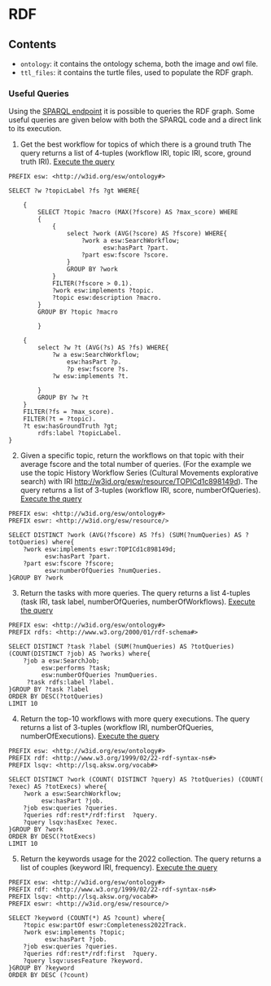 # RDF


## Contents 
- `ontology`: it contains the ontology schema, both the image and owl file.
- `ttl_files`: it contains the turtle files, used to populate the RDF graph.


### Useful Queries

Using the [SPARQL endpoint](http://w3id.org/esw/sparql) it is possible to queries the RDF graph.
Some useful queries are given below with both the SPARQL code and a direct link to its execution.

1. Get the best workflow for topics of which there is a ground truth
The query returns a list of 4-tuples (workflow IRI, topic IRI, score, ground truth IRI).
[Execute the query](http://grace.dei.unipd.it/sparql/?default-graph-uri=&query=PREFIX+esw%3A+%3Chttp%3A%2F%2Fw3id.org%2Fesw%2Fontology%23%3E%0D%0A%0D%0ASELECT+%3Fw+%3Ft+%3Ffs+%3Fgt+WHERE%7B%0D%0A++++%0D%0A++++%7B%0D%0A++++++++SELECT+%3Ftopic+%3Fmacro+%28MAX%28%3Ffscore%29+AS+%3Fmax_score%29+WHERE%0D%0A++++++++%7B%0D%0A++++++++++++%7B%0D%0A++++++++++++++++select+%3Fwork+%28AVG%28%3Fscore%29+AS+%3Ffscore%29+WHERE%7B%0D%0A++++++++++++++++++++%3Fwork+a+esw%3ASearchWorkflow%3B%0D%0A++++++++++++++++++++++++++esw%3AhasPart+%3Fpart.%0D%0A++++++++++++++++++++%3Fpart+esw%3Afscore+%3Fscore.%0D%0A++++++++++++++++%7D%0D%0A++++++++++++++++GROUP+BY+%3Fwork+%0D%0A++++++++++++%7D%0D%0A++++++++++++FILTER%28%3Ffscore+%3E+0.1%29.%0D%0A++++++++++++%3Fwork+esw%3Aimplements+%3Ftopic.%0D%0A++++++++++++%3Ftopic+esw%3Adescription+%3Fmacro.%0D%0A++++++++%7D%0D%0A++++++++GROUP+BY+%3Ftopic+%3Fmacro%0D%0A%0D%0A++++++++%7D%0D%0A++++%0D%0A++++%7B%0D%0A++++++++select+%3Fw+%3Ft+%28AVG%28%3Fs%29+AS+%3Ffs%29+WHERE%7B%0D%0A++++++++++++%3Fw+a+esw%3ASearchWorkflow%3B%0D%0A++++++++++++++++esw%3AhasPart+%3Fp.%0D%0A++++++++++++++++%3Fp+esw%3Afscore+%3Fs.%0D%0A++++++++++++%3Fw+esw%3Aimplements+%3Ft.%0D%0A++++++++++++%0D%0A++++++++%7D%0D%0A++++++++GROUP+BY+%3Fw+%3Ft+%0D%0A++++%7D%0D%0A++++FILTER%28%3Ffs+%3D+%3Fmax_score%29.%0D%0A++++FILTER%28%3Ft+%3D+%3Ftopic%29.%0D%0A++++%3Ft+esw%3AhasGroundTruth+%3Fgt%3B%0D%0A++++++++esw%3Adescription+%3Fm.%0D%0A%7D&format=text%2Fhtml&timeout=0&signal_void=on)
```SPARQL
PREFIX esw: <http://w3id.org/esw/ontology#>

SELECT ?w ?topicLabel ?fs ?gt WHERE{
    
    {
        SELECT ?topic ?macro (MAX(?fscore) AS ?max_score) WHERE
        {
            {
                select ?work (AVG(?score) AS ?fscore) WHERE{
                    ?work a esw:SearchWorkflow;
                          esw:hasPart ?part.
                    ?part esw:fscore ?score.
                }
                GROUP BY ?work 
            }
            FILTER(?fscore > 0.1).
            ?work esw:implements ?topic.
            ?topic esw:description ?macro.
        }
        GROUP BY ?topic ?macro

        }
    
    {
        select ?w ?t (AVG(?s) AS ?fs) WHERE{
            ?w a esw:SearchWorkflow;
                esw:hasPart ?p.
                ?p esw:fscore ?s.
            ?w esw:implements ?t.
            
        }
        GROUP BY ?w ?t 
    }
    FILTER(?fs = ?max_score).
    FILTER(?t = ?topic).
    ?t esw:hasGroundTruth ?gt;
        rdfs:label ?topicLabel.
}
```

2. Given a specific topic, return the workflows on that topic with their average fscore 
   and the total number of queries. (For the example we use the topic 
   History Workflow Series (Cultural Movements explorative search) 
   with IRI http://w3id.org/esw/resource/TOPICd1c898149d).
The query returns a list of 3-tuples (workflow IRI, score, numberOfQueries).
[Execute the query](http://grace.dei.unipd.it/sparql/?default-graph-uri=&query=PREFIX+esw%3A+%3Chttp%3A%2F%2Fw3id.org%2Fesw%2Fontology%23%3E%0D%0APREFIX+eswr%3A+%3Chttp%3A%2F%2Fw3id.org%2Fesw%2Fresource%2F%3E%0D%0A%0D%0ASELECT+DISTINCT+%3Fwork+%28AVG%28%3Ffscore%29+AS+%3Ffs%29+%28SUM%28%3FnumQueries%29+AS+%3FtotQueries%29+where%7B%0D%0A++++%3Fwork+esw%3Aimplements+eswr%3ATOPICd1c898149d%3B%0D%0A++++%09++esw%3AhasPart+%3Fpart.%0D%0A+++%09%3Fpart+esw%3Afscore+%3Ffscore%3B%0D%0A++++++++++esw%3AnumberOfQueries+%3FnumQueries.%0D%0A%7DGROUP+BY+%3Fwork&format=text%2Fhtml&timeout=0&signal_void=on)

```SPARQL
PREFIX esw: <http://w3id.org/esw/ontology#>
PREFIX eswr: <http://w3id.org/esw/resource/>

SELECT DISTINCT ?work (AVG(?fscore) AS ?fs) (SUM(?numQueries) AS ?totQueries) where{
    ?work esw:implements eswr:TOPICd1c898149d;
    	  esw:hasPart ?part.
   	?part esw:fscore ?fscore;
          esw:numberOfQueries ?numQueries.
}GROUP BY ?work
```

3. Return the tasks with more queries.
   The query returns a list 4-tuples (task IRI, task label, numberOfQueries, numberOfWorkflows).
[Execute the query](http://grace.dei.unipd.it/sparql/?default-graph-uri=&query=PREFIX+esw%3A+%3Chttp%3A%2F%2Fw3id.org%2Fesw%2Fontology%23%3E%0D%0APREFIX+rdfs%3A+%3Chttp%3A%2F%2Fwww.w3.org%2F2000%2F01%2Frdf-schema%23%3E%0D%0A%0D%0ASELECT+DISTINCT+%3Ftask+%3Flabel+%28SUM%28%3FnumQueries%29+AS+%3FtotQueries%29+%28COUNT%28DISTINCT+%3Fjob%29+AS+%3Fworks%29+where%7B%0D%0A++++%3Fjob+a+esw%3ASearchJob%3B%0D%0A+++++++++esw%3Aperforms+%3Ftask%3B%0D%0A+++++++++esw%3AnumberOfQueries+%3FnumQueries.%0D%0A+++++%3Ftask+rdfs%3Alabel+%3Flabel.%0D%0A%7DGROUP+BY+%3Ftask+%3Flabel%0D%0AORDER+BY+DESC%28%3FtotQueries%29%0D%0ALIMIT+10&format=text%2Fhtml&timeout=0&signal_void=on)

```SPARQL
PREFIX esw: <http://w3id.org/esw/ontology#>
PREFIX rdfs: <http://www.w3.org/2000/01/rdf-schema#>

SELECT DISTINCT ?task ?label (SUM(?numQueries) AS ?totQueries) (COUNT(DISTINCT ?job) AS ?works) where{
    ?job a esw:SearchJob;
         esw:performs ?task;
         esw:numberOfQueries ?numQueries.
     ?task rdfs:label ?label.
}GROUP BY ?task ?label
ORDER BY DESC(?totQueries)
LIMIT 10
```

4. Return the top-10 workflows with more query executions.
The query returns a list of 3-tuples (workflow IRI, numberOfQueries, numberOfExecutions).
[Execute the query](http://grace.dei.unipd.it/sparql/?default-graph-uri=&query=PREFIX+esw%3A+%3Chttp%3A%2F%2Fw3id.org%2Fesw%2Fontology%23%3E%0D%0APREFIX+rdfs%3A+%3Chttp%3A%2F%2Fwww.w3.org%2F2000%2F01%2Frdf-schema%23%3E%0D%0A%0D%0ASELECT+DISTINCT+%3Ftask+%3Flabel+%28SUM%28%3FnumQueries%29+AS+%3FtotQueries%29+%28COUNT%28DISTINCT+%3Fjob%29+AS+%3Fworks%29+where%7B%0D%0A++++%3Fjob+a+esw%3ASearchJob%3B%0D%0A+++++++++esw%3Aperforms+%3Ftask%3B%0D%0A+++++++++esw%3AnumberOfQueries+%3FnumQueries.%0D%0A+++++%3Ftask+rdfs%3Alabel+%3Flabel.%0D%0A%7DGROUP+BY+%3Ftask+%3Flabel%0D%0AORDER+BY+DESC%28%3FtotQueries%29%0D%0ALIMIT+10&format=text%2Fhtml&timeout=0&signal_void=on)

```SPARQL
PREFIX esw: <http://w3id.org/esw/ontology#>
PREFIX rdf: <http://www.w3.org/1999/02/22-rdf-syntax-ns#>
PREFIX lsqv: <http://lsq.aksw.org/vocab#>

SELECT DISTINCT ?work (COUNT( DISTINCT ?query) AS ?totQueries) (COUNT( ?exec) AS ?totExecs) where{
    ?work a esw:SearchWorkflow;
         esw:hasPart ?job.
    ?job esw:queries ?queries.
    ?queries rdf:rest*/rdf:first  ?query.
    ?query lsqv:hasExec ?exec.
}GROUP BY ?work
ORDER BY DESC(?totExecs)
LIMIT 10
```

5.  Return the keywords usage for the 2022 collection.
   The query returns a list of couples (keyword IRI, frequency).
[Execute the query](http://grace.dei.unipd.it/sparql/?default-graph-uri=&query=PREFIX+esw%3A+%3Chttp%3A%2F%2Fw3id.org%2Fesw%2Fontology%23%3E%0D%0APREFIX+rdf%3A+%3Chttp%3A%2F%2Fwww.w3.org%2F1999%2F02%2F22-rdf-syntax-ns%23%3E%0D%0APREFIX+lsqv%3A+%3Chttp%3A%2F%2Flsq.aksw.org%2Fvocab%23%3E%0D%0APREFIX+eswr%3A+%3Chttp%3A%2F%2Fw3id.org%2Fesw%2Fresource%2F%3E%0D%0A%0D%0ASELECT+%3Fkeyword+%28COUNT%28*%29+AS+%3Fcount%29+where%7B%0D%0A++++%3Ftopic+esw%3ApartOf+eswr%3ACompleteness2022Track.%0D%0A++++%3Fwork+esw%3Aimplements+%3Ftopic%3B%0D%0A++++++++++esw%3AhasPart+%3Fjob.%0D%0A++++%3Fjob+esw%3Aqueries+%3Fqueries.%0D%0A++++%3Fqueries+rdf%3Arest*%2Frdf%3Afirst++%3Fquery.%0D%0A++++%3Fquery+lsqv%3AusesFeature+%3Fkeyword.%0D%0A%7DGROUP+BY+%3Fkeyword%0D%0AORDER+BY+DESC+%28%3Fcount%29&format=text%2Fhtml&timeout=0&signal_void=on)

```SPARQL
PREFIX esw: <http://w3id.org/esw/ontology#>
PREFIX rdf: <http://www.w3.org/1999/02/22-rdf-syntax-ns#>
PREFIX lsqv: <http://lsq.aksw.org/vocab#>
PREFIX eswr: <http://w3id.org/esw/resource/>

SELECT ?keyword (COUNT(*) AS ?count) where{
    ?topic esw:partOf eswr:Completeness2022Track.
    ?work esw:implements ?topic;
          esw:hasPart ?job.
    ?job esw:queries ?queries.
    ?queries rdf:rest*/rdf:first  ?query.
    ?query lsqv:usesFeature ?keyword.
}GROUP BY ?keyword
ORDER BY DESC (?count)
```